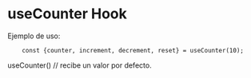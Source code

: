 # useCounter Hook

Ejemplo de uso:
```
    const {counter, increment, decrement, reset} = useCounter(10);
```

useCounter() // recibe un valor por defecto.